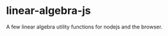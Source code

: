 linear-algebra-js
=================

A few linear algebra utility functions for nodejs and the browser.
